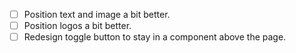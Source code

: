 - [ ] Position text and image a bit better.
- [ ] Position logos a bit better.
- [ ] Redesign toggle button to stay in a component above the page.